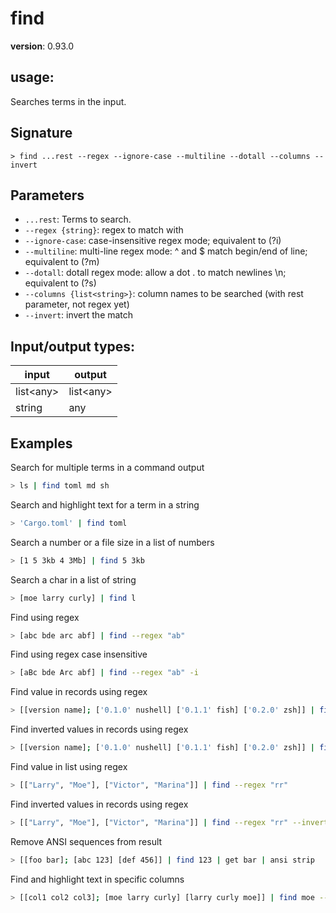 # find

**version**: 0.93.0

## **usage**:

Searches terms in the input.

## Signature

`> find ...rest --regex --ignore-case --multiline --dotall --columns --invert`

## Parameters

- `...rest`: Terms to search.
- `--regex {string}`: regex to match with
- `--ignore-case`: case-insensitive regex mode; equivalent to (?i)
- `--multiline`: multi-line regex mode: ^ and $ match begin/end of line; equivalent to (?m)
- `--dotall`: dotall regex mode: allow a dot . to match newlines \n; equivalent to (?s)
- `--columns {list<string>}`: column names to be searched (with rest parameter, not regex yet)
- `--invert`: invert the match

## Input/output types:

| input       | output      |
| ----------- | ----------- |
| list\<any\> | list\<any\> |
| string      | any         |

## Examples

Search for multiple terms in a command output

```bash
> ls | find toml md sh
```

Search and highlight text for a term in a string

```bash
> 'Cargo.toml' | find toml
```

Search a number or a file size in a list of numbers

```bash
> [1 5 3kb 4 3Mb] | find 5 3kb
```

Search a char in a list of string

```bash
> [moe larry curly] | find l
```

Find using regex

```bash
> [abc bde arc abf] | find --regex "ab"
```

Find using regex case insensitive

```bash
> [aBc bde Arc abf] | find --regex "ab" -i
```

Find value in records using regex

```bash
> [[version name]; ['0.1.0' nushell] ['0.1.1' fish] ['0.2.0' zsh]] | find --regex "nu"
```

Find inverted values in records using regex

```bash
> [[version name]; ['0.1.0' nushell] ['0.1.1' fish] ['0.2.0' zsh]] | find --regex "nu" --invert
```

Find value in list using regex

```bash
> [["Larry", "Moe"], ["Victor", "Marina"]] | find --regex "rr"
```

Find inverted values in records using regex

```bash
> [["Larry", "Moe"], ["Victor", "Marina"]] | find --regex "rr" --invert
```

Remove ANSI sequences from result

```bash
> [[foo bar]; [abc 123] [def 456]] | find 123 | get bar | ansi strip
```

Find and highlight text in specific columns

```bash
> [[col1 col2 col3]; [moe larry curly] [larry curly moe]] | find moe --columns [col1]
```
